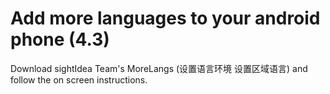# Add more languages to your android phone (4.3)

Download sightIdea Team's MoreLangs (设置语言环境 设置区域语言) and follow the on screen instructions.

